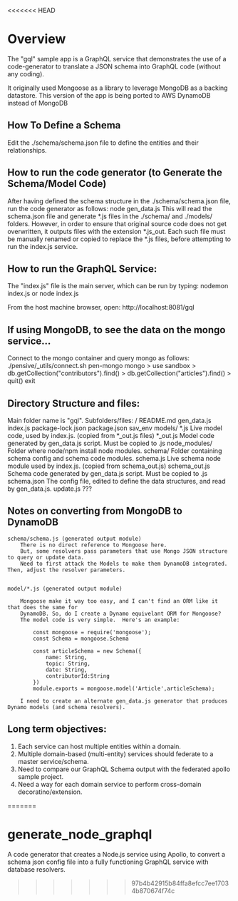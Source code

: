 <<<<<<< HEAD
# Overview

The "gql" sample app is a GraphQL service that demonstrates the use of a code-generator to 
translate a JSON schema into GraphQL code (without any coding).

It originally used Mongoose as a library to leverage MongoDB as a backing datastore.
This version of the app is being ported to AWS DynamoDB instead of MongoDB



## How To Define a Schema

Edit the ./schema/schema.json file to define the entities and their relationships.



## How to run the code generator (to Generate the Schema/Model Code)

After having defined the schema structure in the ./schema/schema.json file,
run the code generator as follows:
	node gen_data.js
This will read the schema.json file and generate *.js files in the ./schema/ and ./models/
folders.  However, in order to ensure that original source code does not get overwritten,
it outputs files with the extension *.js_out.  Each such file must be manually renamed or copied
to replace the *.js files, before attempting to run the index.js service.


## How to run the GraphQL Service:
The "index.js" file is the main server, which can be run by typing:
	nodemon index.js
		or
	node index.js

From the host machine browser, open:
	http://localhost:8081/gql


## If using MongoDB, to see the data on the mongo service...

Connect to the mongo container and query mongo as follows:
	./pensive/_utils/connect.sh pen-mongo
	mongo
	> use sandbox
	> db.getCollection("contributors").find()
	> db.getCollection("articles").find()
	> quit()
	exit

## Directory Structure and files:

Main folder name is "gql".  Subfolders/files:
	/
		README.md
		gen_data.js
		index.js
		package-lock.json
		package.json
		sav_env
		models/
			*.js		Live model code, used by index.js.  (copied from *_out.js files)
			*_out.js	Model code generated by gen_data.js script.  Must be copied to .js
		node_modules/		Folder where node/npm install node modules.
		schema/			Folder containing schema config and schema code modules.
			schema.js	Live schema node module used by index.js.  (copied from schema_out.js)
			schema_out.js	Schema code generated by gen_data.js script. Must be copied to .js
			schema.json	The config file, edited to define the data structures, and read by gen_data.js.
			update.js	???


## Notes on converting from MongoDB to DynamoDB

	schema/schema.js (generated output module)
		There is no direct reference to Mongoose here.
		But, some resolvers pass parameters that use Mongo JSON structure to query or update data.
		Need to first attack the Models to make them DynamoDB integrated. Then, adjust the resolver parameters.


	model/*.js (generated output module)

		Mongoose make it way too easy, and I can't find an ORM like it that does the same for
		DynamoDB. So, do I create a Dynamo equivelant ORM for Mongoose?
		The model code is very simple.  Here's an example:

			const mongoose = require('mongoose');
			const Schema = mongoose.Schema

			const articleSchema = new Schema({
			    name: String,
			    topic: String,
			    date: String,
			    contributorId:String
			})
			module.exports = mongoose.model('Article',articleSchema);

		I need to create an alternate gen_data.js generator that produces Dynamo models (and schema resolvers).

## Long term objectives:

1.	Each service can host multiple entities within a domain.
2.	Multiple domain-based (multi-entity) services should federate to a master
		service/schema.
3.	Need to compare our GraphQL Schema output with the federated apollo 
		sample project.
4.	Need a way for each domain service to perform cross-domain decoratino/extension.




=======
# generate_node_graphql
A code generator that creates a Node.js service using Apollo, to convert a schema json config file into a fully functioning GraphQL service with database resolvers.
>>>>>>> 97b4b42915b84ffa8efcc7ee17034b870674f74c

